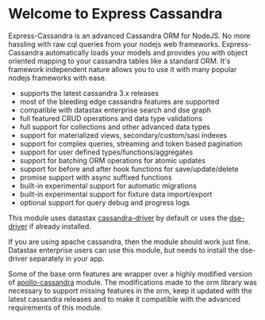 # Welcome to Express Cassandra

Express-Cassandra is an advanced Cassandra ORM for NodeJS. No more hassling with raw cql queries from your nodejs web frameworks. Express-Cassandra automatically loads your models and provides you with object oriented mapping to your cassandra tables like a standard ORM. It's framework independent nature allows you to use it with many popular nodejs frameworks with ease.

* supports the latest cassandra 3.x releases
* most of the bleeding edge cassandra features are supported
* compatible with datastax enterprise search and dse graph
* full featured CRUD operations and data type validations
* full support for collections and other advanced data types
* support for materialized views, secondary/custom/sasi indexes
* support for complex queries, streaming and token based pagination
* support for user defined types/functions/aggregates
* support for batching ORM operations for atomic updates
* support for before and after hook functions for save/update/delete
* promise support with async suffixed functions
* built-in experimental support for automatic migrations
* built-in experimental support for fixture data import/export
* optional support for query debug and progress logs

This module uses datastax [cassandra-driver](https://github.com/datastax/nodejs-driver) by default or uses the [dse-driver](https://github.com/datastax/nodejs-driver-dse) if already installed.

If you are using apache cassandra, then the module should work just fine. Datastax enterprise users can use this module, but needs to install the dse-driver separately in your app.

Some of the base orm features are wrapper over a highly modified version of [apollo-cassandra](https://github.com/3logic/apollo-cassandra) module. The modifications made to the orm library was necessary to support missing features in the orm, keep it updated with the latest cassandra releases and to make it compatible with the advanced requirements of this module.

